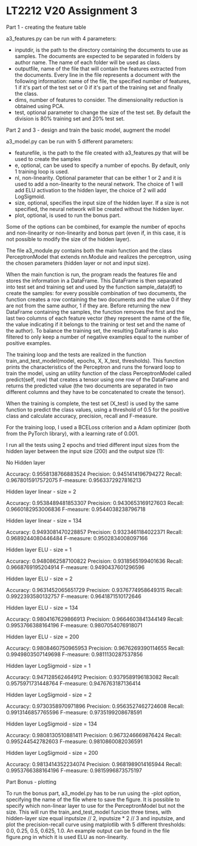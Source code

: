 # LT2212 V20 Assignment 3

Part 1 - creating the feature table

a3_features.py can be run with 4 parameters: 
  - inputdir, is the path to the directory containing the documents to use as samples. The documents are expected to be separated in folders by author name. The name of each folder will be used as class.
  - outputfile, name of the file that will contain the features extracted from the documents. Every line in the file represents a document with the following information: name of the file, the specified number of features, 1 if it's part of the test set or 0 if it's part of the training set and finally the class.
  - dims, number of features to consider. The dimensionality reduction is obtained using PCA.
  - test, optional parameter to change the size of the test set. By default the division is 80% training set and 20% test set.
  

Part 2 and 3 - design and train the basic model, augment the model

a3_model.py can be run with 5 different parameters:

  - featurefile, is the path to the file created with a3_features.py that will be used to create the samples
  - e, optional, can be used to specify a number of epochs. By default, only 1 training loop is used.
  - nl, non-linearity. Optional parameter that can be either 1 or 2 and it is used to add a non-linearity to the neural network. The choice of 1 will add ELU activation to the hidden layer, the choice of 2 will add LogSigmoid.
  - size, optional, specifies the input size of the hidden layer. If a size is not specified, the neural network will be created without the hidden layer.
  - plot, optional, is used to run the bonus part.
  
Some of the options can be combined, for example the number of epochs and non-linearity or non-linearity and bonus part (even if, in this case, it is not possible to modify the size of the hidden layer).

The file a3_module.py contains both the main function and the class PerceptronModel that extends nn.Module and realizes the perceptron, using the chosen parameters (hidden layer or not and input size).

When the main function is run, the program reads the features file and stores the information in a DataFrame. This DataFrame is then separated into test set and training set and used by the function sample_data(df) to create the samples: for every possible combination of two documents, the function creates a row containing the two documents and the value 0 if they are not from the same author, 1 if they are. 
Before returning the new DataFrame containing the samples, the function removes the first and the last two columns of each feature vector (they represent the name of the file, the value indicating if it belongs to the training or test set and the name of the author). To balance the training set, the resulting DataFrame is also filtered to only keep a number of negative examples equal to the number of positive examples.

The training loop and the tests are realized in the function train_and_test_model(model, epochs, X, X_test, thresholds).
This function prints the characteristics of the Perceptron and runs the forward loop to train the model, using an utility function of the class PerceptronModel called predict(self, row) that creates a tensor using one row of the DataFrame and returns the predicted value (the two documents are separated in two different columns and they have to be concatenated to create the tensor).

When the training is complete, the test set (X_test) is used by the same function to predict the class values, using a threshold of 0.5 for the positive class and calculate accuracy, precision, recall and F-measure.

For the training loop, I used a BCELoss criterion and a Adam optimizer (both from the PyTorch library), with a learning rate of 0.001.


I run all the tests using 2 epochs and tried different input sizes from the hidden layer between the input size (200) and the output size (1):

No Hidden layer

Accuracy: 0.9558138766883524
Precision: 0.9451414196794272
Recall: 0.9678015917572075
F-measure: 0.9563372927816213

Hidden layer linear - size = 2

Accuracy: 0.9538489481853307
Precision: 0.9430653169127603
Recall: 0.9660182953006836
F-measure: 0.9544038238796718

Hidden layer linear - size = 134

Accuracy: 0.9493081470228857
Precision: 0.9323461184022371
Recall: 0.9689244080446484
F-measure: 0.9502834008097166

Hidden layer ELU - size = 1

Accuracy: 0.9480862587100822
Precision: 0.9318565199401636
Recall: 0.9668769195204914
F-measure: 0.9490437601296596

Hidden layer ELU - size = 2

Accuracy: 0.9631452065651729
Precision: 0.9376774958649315
Recall: 0.9922393580132757
F-measure: 0.9641871510172646

Hidden layer ELU - size = 134

Accuracy: 0.9804167629866913
Precision: 0.9664603841344149
Recall: 0.9953766388164196
F-measure: 0.9807054076918071

Hidden layer ELU - size = 200

Accuracy: 0.9808460750965953
Precision: 0.9676269390114655
Recall: 0.9949803507149698
F-measure: 0.9811130287537856

Hidden layer LogSigmoid - size = 1

Accuracy: 0.947128562464912
Precision: 0.9379589196183082
Recall: 0.9575971731448764
F-measure: 0.9476763187136414

Hidden layer LogSigmoid - size = 2

Accuracy: 0.9730358970971896
Precision: 0.9563527462724608
Recall: 0.9913146857765596
F-measure: 0.9735199208678591

Hidden layer LogSigmoid - size = 134

Accuracy: 0.9808130510881411
Precision: 0.9673246669876424
Recall: 0.995244542782603
F-measure: 0.9810860082036591

Hidden layer LogSigmoid - size = 200

Accuracy: 0.9813414352234074
Precision: 0.9681989014165944
Recall: 0.9953766388164196
F-measure: 0.9815996873575197


Part Bonus - plotting

To run the bonus part, a3_model.py has to be run using the -plot option, specifying the name of the file where to save the figure. It is possible to specify which non-linear layer to use for the PerceptronModel but not the size. This will run the train_and_test_model funcion three times, with hidden-layer size equal inputsize // 2, inputsize * 2 // 3 and inputsize, and plot the precision-recall curve using matplotlib with 5 different thresholds: 0.0, 0.25, 0.5, 0.625, 1.0. An example output can be found in the file figure.png in which it is used ELU as non-linearity.

